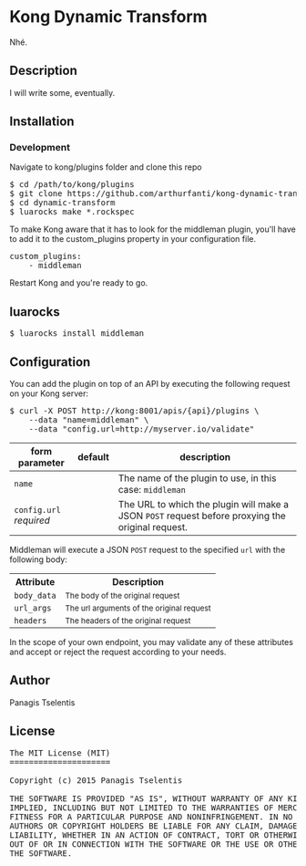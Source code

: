 # Kong Dynamic Transform

Nhé.

## Description

I will write some, eventually.

## Installation

### Development

Navigate to kong/plugins folder and clone this repo

<pre>
$ cd /path/to/kong/plugins
$ git clone https://github.com/arthurfanti/kong-dynamic-transform-plugin.git dynamic-transform
$ cd dynamic-transform
$ luarocks make *.rockspec
</pre>

To make Kong aware that it has to look for the middleman plugin, you'll have to add it to the custom_plugins property in your configuration file.

<pre>
custom_plugins:
    - middleman
</pre>

Restart Kong and you're ready to go.

## luarocks

<pre>
$ luarocks install middleman
</pre>


## Configuration

You can add the plugin on top of an API by executing the following request on your Kong server:

<pre>
$ curl -X POST http://kong:8001/apis/{api}/plugins \
    --data "name=middleman" \
    --data "config.url=http://myserver.io/validate"
</pre>

<table><thead>
<tr>
<th>form parameter</th>
<th>default</th>
<th>description</th>
</tr>
</thead><tbody>
<tr>
<td><code>name</code></td>
<td></td>
<td>The name of the plugin to use, in this case: <code>middleman</code></td>
</tr>
<tr>
<td><code>config.url</code><br><em>required</em></td>
<td></td>
<td>The URL to which the plugin will make a JSON <code>POST</code> request before proxying the original request.</td>
</tr>
</tbody></table>

Middleman will execute a JSON <code>POST</code> request to the specified <code>url</code> with the following body:

<table>
    <tr>
        <th>Attribute</th>
        <th>Description</th>
    </tr>
    <tr>
    <td><code>body_data</code></td>
    <td><small>The body of the original request</small></td>
    </tr>
    <tr>
        <td><code>url_args</code></td>
        <td><small>The url arguments of the original request</small></td>
    </tr>
    <tr>
        <td><code>headers</code></td>
        <td><small>The headers of the original request</small></td>
    </tr>
</table>

In the scope of your own endpoint, you may validate any of these attributes and accept or reject the request according to your needs.  

## Author
Panagis Tselentis

## License
<pre>
The MIT License (MIT)
=====================

Copyright (c) 2015 Panagis Tselentis

THE SOFTWARE IS PROVIDED "AS IS", WITHOUT WARRANTY OF ANY KIND, EXPRESS OR
IMPLIED, INCLUDING BUT NOT LIMITED TO THE WARRANTIES OF MERCHANTABILITY,
FITNESS FOR A PARTICULAR PURPOSE AND NONINFRINGEMENT. IN NO EVENT SHALL THE
AUTHORS OR COPYRIGHT HOLDERS BE LIABLE FOR ANY CLAIM, DAMAGES OR OTHER
LIABILITY, WHETHER IN AN ACTION OF CONTRACT, TORT OR OTHERWISE, ARISING FROM,
OUT OF OR IN CONNECTION WITH THE SOFTWARE OR THE USE OR OTHER DEALINGS IN
THE SOFTWARE.
</pre>

